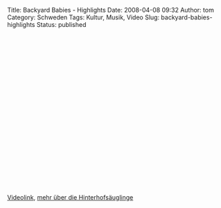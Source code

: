 Title: Backyard Babies - Highlights
Date: 2008-04-08 09:32
Author: tom
Category: Schweden
Tags: Kultur, Musik, Video
Slug: backyard-babies-highlights
Status: published

<p>
<object width="425" height="355">
<param name="movie" value="http://www.youtube.com/v/aikWIQzeO2I&amp;hl=en"></param><param name="wmode" value="transparent"></param>
<embed src="http://www.youtube.com/v/aikWIQzeO2I&amp;hl=en" type="application/x-shockwave-flash" wmode="transparent" width="425" height="355">
</embed>
</object>
  
[Videolink](http://youtube.com/watch?v=aikWIQzeO2I), [mehr über die
Hinterhofsäuglinge](http://de.wikipedia.org/wiki/Backyard_Babies)
</p>

